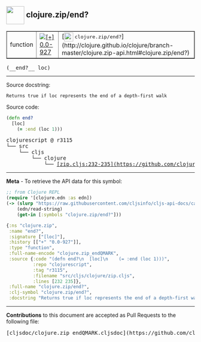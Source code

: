 ## <img width="48px" valign="middle" src="http://i.imgur.com/Hi20huC.png"> clojure.zip/end?

 <table border="1">
<tr>

<td>function</td>
<td><a href="https://github.com/cljsinfo/cljs-api-docs/tree/0.0-927"><img valign="middle" alt="[+] 0.0-927" src="https://img.shields.io/badge/+-0.0--927-lightgrey.svg"></a> </td>
<td>
[<img height="24px" valign="middle" src="http://i.imgur.com/1GjPKvB.png"> <samp>clojure.zip/end?</samp>](http://clojure.github.io/clojure/branch-master/clojure.zip-api.html#clojure.zip/end?)
</td>
</tr>
</table>

 <samp>
(__end?__ loc)<br>
</samp>

---




Source docstring:

```
Returns true if loc represents the end of a depth-first walk
```

Source code:

```clj
(defn end?
  [loc]
    (= :end (loc 1)))
```

 <pre>
clojurescript @ r3115
└── src
    └── cljs
        └── clojure
            └── <ins>[zip.cljs:232-235](https://github.com/clojure/clojurescript/blob/r3115/src/cljs/clojure/zip.cljs#L232-L235)</ins>
</pre>


---

__Meta__ - To retrieve the API data for this symbol:

```clj
;; from Clojure REPL
(require '[clojure.edn :as edn])
(-> (slurp "https://raw.githubusercontent.com/cljsinfo/cljs-api-docs/catalog/cljs-api.edn")
    (edn/read-string)
    (get-in [:symbols "clojure.zip/end?"]))
```

```clj
{:ns "clojure.zip",
 :name "end?",
 :signature ["[loc]"],
 :history [["+" "0.0-927"]],
 :type "function",
 :full-name-encode "clojure.zip_endQMARK",
 :source {:code "(defn end?\n  [loc]\n    (= :end (loc 1)))",
          :repo "clojurescript",
          :tag "r3115",
          :filename "src/cljs/clojure/zip.cljs",
          :lines [232 235]},
 :full-name "clojure.zip/end?",
 :clj-symbol "clojure.zip/end?",
 :docstring "Returns true if loc represents the end of a depth-first walk"}

```

---

__Contributions__ to this document are accepted as Pull Requests to the following file:

 <pre>
[cljsdoc/clojure.zip_endQMARK.cljsdoc](https://github.com/cljsinfo/cljs-api-docs/blob/master/cljsdoc/clojure.zip_endQMARK.cljsdoc)
</pre>

